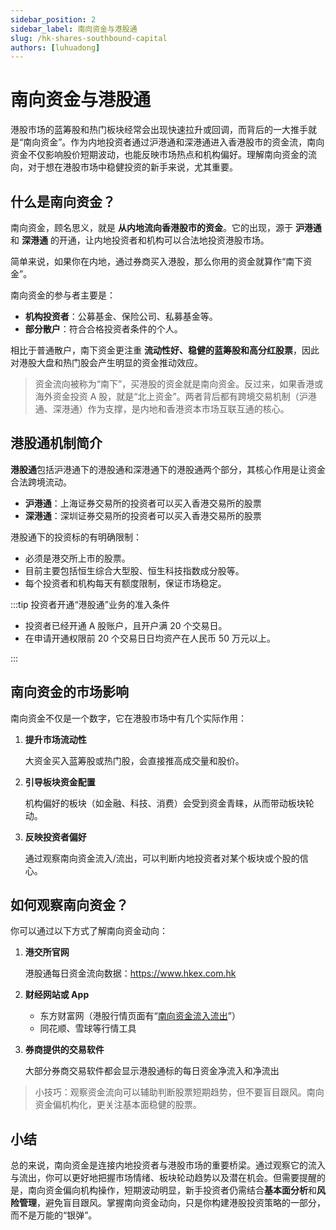 ```yaml
---
sidebar_position: 2
sidebar_label: 南向资金与港股通
slug: /hk-shares-southbound-capital
authors: [luhuadong]
---
```


# 南向资金与港股通

港股市场的蓝筹股和热门板块经常会出现快速拉升或回调，而背后的一大推手就是“南向资金”。作为内地投资者通过沪港通和深港通进入香港股市的资金流，南向资金不仅影响股价短期波动，也能反映市场热点和机构偏好。理解南向资金的流向，对于想在港股市场中稳健投资的新手来说，尤其重要。



## 什么是南向资金？

南向资金，顾名思义，就是 **从内地流向香港股市的资金**。它的出现，源于 **沪港通** 和 **深港通** 的开通，让内地投资者和机构可以合法地投资港股市场。

简单来说，如果你在内地，通过券商买入港股，那么你用的资金就算作“南下资金”。

南向资金的参与者主要是：

- **机构投资者**：公募基金、保险公司、私募基金等。
- **部分散户**：符合合格投资者条件的个人。

相比于普通散户，南下资金更注重 **流动性好、稳健的蓝筹股和高分红股票**，因此对港股大盘和热门股会产生明显的资金推动效应。

> 资金流向被称为“南下”，买港股的资金就是南向资金。反过来，如果香港或海外资金投资 A 股，就是“北上资金”。两者背后都有跨境交易机制（沪港通、深港通）作为支撑，是内地和香港资本市场互联互通的核心。



## 港股通机制简介

**港股通**包括沪港通下的港股通和深港通下的港股通两个部分，其核心作用是让资金合法跨境流动。

- **沪港通**：上海证券交易所的投资者可以买入香港交易所的股票
- **深港通**：深圳证券交易所的投资者可以买入香港交易所的股票

港股通下的投资标的有明确限制：

- 必须是港交所上市的股票。
- 目前主要包括恒生综合大型股、恒生科技指数成分股等。
- 每个投资者和机构每天有额度限制，保证市场稳定。



:::tip 投资者开通“港股通”业务的准入条件

- 投资者已经开通 A 股账户，且开户满 20 个交易日。
- 在申请开通权限前 20 个交易日日均资产在人民币 50 万元以上。

:::



## 南向资金的市场影响

南向资金不仅是一个数字，它在港股市场中有几个实际作用：

1. **提升市场流动性**

   大资金买入蓝筹股或热门股，会直接推高成交量和股价。

2. **引导板块资金配置**

   机构偏好的板块（如金融、科技、消费）会受到资金青睐，从而带动板块轮动。

3. **反映投资者偏好**

   通过观察南向资金流入/流出，可以判断内地投资者对某个板块或个股的信心。



## 如何观察南向资金？

你可以通过以下方式了解南向资金动向：

1. **港交所官网**

   港股通每日资金流向数据：https://www.hkex.com.hk

2. **财经网站或 App**

   - 东方财富网（港股行情页面有“[南向资金流入流出](https://data.eastmoney.com/hsgt/hsgtV2.html)”）
   - 同花顺、雪球等行情工具

3. **券商提供的交易软件**

   大部分券商交易软件都会显示港股通标的每日资金净流入和净流出

> 小技巧：观察资金流向可以辅助判断股票短期趋势，但不要盲目跟风。南向资金偏机构化，更关注基本面稳健的股票。



## 小结

总的来说，南向资金是连接内地投资者与港股市场的重要桥梁。通过观察它的流入与流出，你可以更好地把握市场情绪、板块轮动趋势以及潜在机会。但需要提醒的是，南向资金偏向机构操作，短期波动明显，新手投资者仍需结合**基本面分析**和**风险管理**，避免盲目跟风。掌握南向资金动向，只是你构建港股投资策略的一部分，而不是万能的“银弹”。
